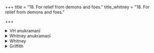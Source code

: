 +++
title = "18. For relief from demons and foes."
title_whitney = "18. For relief from demons and foes."

+++

<details><summary>VH anukramaṇī</summary>

शत्रुनाशनम्।  
१-५ चातनः। अग्निः। (द्वैपदम्) साम्नी बृहती।
</details>

<details><summary>Whitney anukramaṇī</summary>

[Cātana (sapatnakṣayakāmaḥ).—āgneyam. dvāipadam; sāmnībārhatam.]
</details>



<details><summary>Whitney</summary>

### Comment
⌊Not metrical.⌋ Ppp. has some similar phrases in ii. The hymn belongs to the cātanāni (Kāuś. 8. 25: the comm. regards only the last three verses as cātana, because vs. 3 is the one whose pratīka is cited in the Kāuś. text; but it is perhaps more likely that arāyakṣayaṇam is an oversight for bhrātṛvyakṣ-); it is used by itself also in one of the witchcraft rites (ābhicārikāṇi), while adding fuel of reeds to the fire (48. 1).


### Translations
Translated: Weber, xiii. 180; Griffith, i. 61.
</details>

<details><summary>Griffith</summary>

A charm against enemies, goblins, and other evil creatures
</details>
